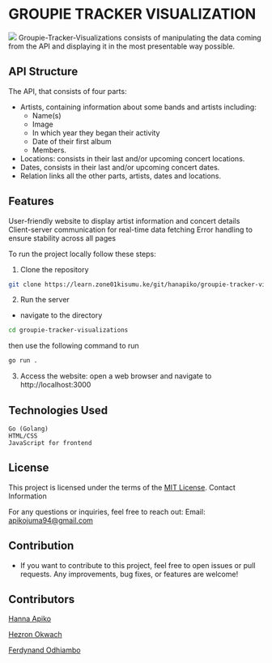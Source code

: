 # GROUPIE TRACKER VISUALIZATION
![](https://webcasa.com/wp-content/uploads/2024/02/how-to-choose-the-best-web-designing-company-for-your-business.png)
Groupie-Tracker-Visualizations consists of manipulating the data coming from the API and displaying it in the most presentable way possible.

## API Structure
The API, that consists of four parts:
* Artists, containing information about some bands and artists including:
   * Name(s)
   * Image
   * In which year they began their activity
   * Date of their first album
   * Members.
* Locations: consists in their last and/or upcoming concert locations.
* Dates, consists in their last and/or upcoming concert dates.
* Relation links all the other parts, artists, dates and locations.

## Features
User-friendly website to display artist information and concert details
Client-server communication for real-time data fetching
Error handling to ensure stability across all pages

To run the project locally follow these steps:
1. Clone the repository
```bash
git clone https://learn.zone01kisumu.ke/git/hanapiko/groupie-tracker-visualizations.git
```

2. Run the server
- navigate to the directory
```bash
cd groupie-tracker-visualizations
``` 
then use the following command to run
```bash
go run .
```

3. Access the website: open a web browser and navigate to  http://localhost:3000

## Technologies Used

    Go (Golang)
    HTML/CSS
    JavaScript for frontend

## License

This project is licensed under the terms of the [MIT License](./LICENSE).
Contact Information

For any questions or inquiries, feel free to reach out:
    Email: apikojuma94@gmail.com

## Contribution
* If you want to contribute to this project, feel free to open issues or pull requests. Any improvements, bug fixes, or features are welcome!

## Contributors

[Hanna Apiko](https://github.com/hanapiko)

[Hezron Okwach](https://github.com/hezronokwach)

[Ferdynand Odhiambo](https://github.com/MeFerdi)
